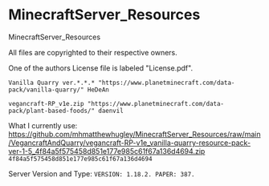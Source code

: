 # MinecraftServer_Resources

MinecraftServer_Resources

All files are copyrighted to their respective owners.

One of the authors License file is labeled "License.pdf".

`Vanilla Quarry ver.*.*.* "https://www.planetminecraft.com/data-pack/vanilla-quarry/" HeDeAn`

`vegancraft-RP_v1e.zip "https://www.planetminecraft.com/data-pack/plant-based-foods/" daenvil`

What I currently use:
https://github.com/mhmatthewhugley/MinecraftServer_Resources/raw/main/VegancraftAndQuarry/vegancraft-RP-v1e_vanilla-quarry-resource-pack-ver-1-5_4f84a5f575458d851e177e985c61f67a136d4694.zip
```4f84a5f575458d851e177e985c61f67a136d4694```

Server Version and Type:
```VERSION: 1.18.2. PAPER: 387.```
